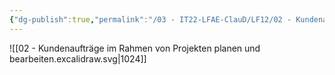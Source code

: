 ```yaml
---
{"dg-publish":true,"permalink":"/03 - IT22-LFAE-ClauD/LF12/02 - Kundenaufträge im Rahmen von Projekten planen und bearbeiten/","noteIcon":""}
---
```


![[02 - Kundenaufträge im Rahmen von Projekten planen und bearbeiten.excalidraw.svg\|1024]]

